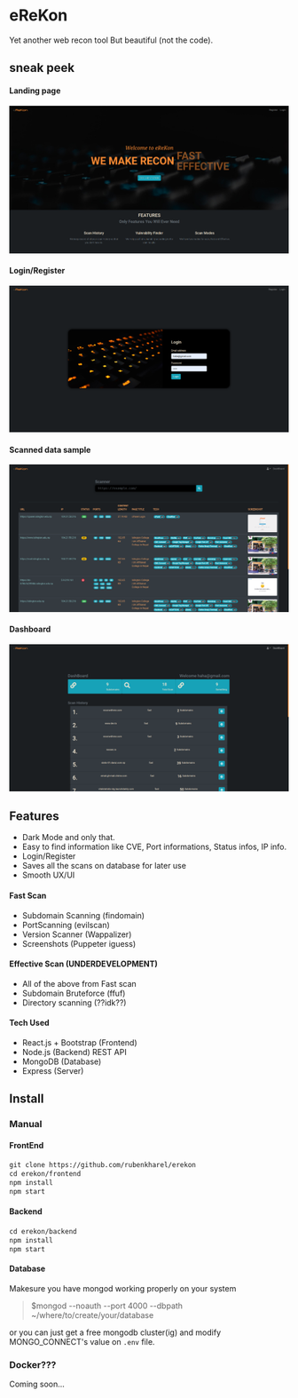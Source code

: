 <!-- @format -->

# eReKon

Yet another web recon tool But beautiful (not the code).

## sneak peek

#### Landing page

![landing](https://raw.githubusercontent.com/rubenkharel/eReKon/main/repoAssets/landing.png)

#### Login/Register

![login](https://raw.githubusercontent.com/rubenkharel/eReKon/main/repoAssets/login.png)

#### Scanned data sample

![Sample](https://raw.githubusercontent.com/rubenkharel/eReKon/main/repoAssets/scanner.png)

#### Dashboard

![Dash](https://raw.githubusercontent.com/rubenkharel/eReKon/main/repoAssets/dash.png)

## Features

- Dark Mode and only that.
- Easy to find information like CVE, Port informations, Status infos, IP info.
- Login/Register
- Saves all the scans on database for later use
- Smooth UX/UI

#### Fast Scan

- Subdomain Scanning (findomain)
- PortScanning (evilscan)
- Version Scanner (Wappalizer)
- Screenshots (Puppeter iguess)

#### Effective Scan (UNDERDEVELOPMENT)

- All of the above from Fast scan
- Subdomain Bruteforce (ffuf)
- Directory scanning (??idk??)

#### Tech Used

- React.js + Bootstrap (Frontend)
- Node.js (Backend) REST API
- MongoDB (Database)
- Express (Server)

## Install

### Manual

#### FrontEnd

```
git clone https://github.com/rubenkharel/erekon
cd erekon/frontend
npm install
npm start
```

#### Backend

```
cd erekon/backend
npm install
npm start
```

#### Database

Makesure you have mongod working properly on your system

> $mongod --noauth --port 4000 --dbpath ~/where/to/create/your/database

or you can just get a free mongodb cluster(ig) and modify MONGO_CONNECT's value on `.env` file.

### Docker???

Coming soon...